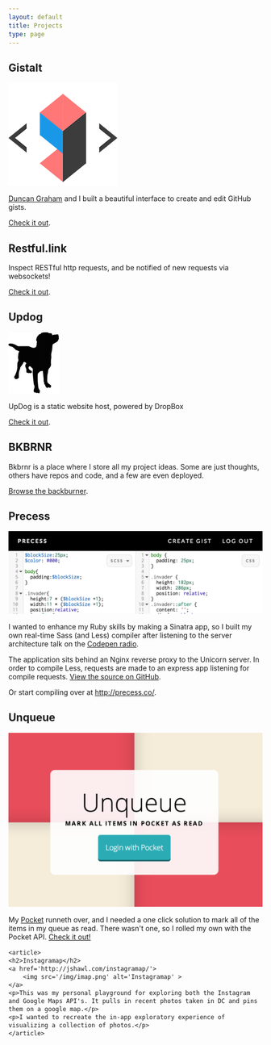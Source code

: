 ```yaml
---
layout: default
title: Projects
type: page
---
```


<div class="wrapper projects">
    <article>
	<h2>Gistalt</h2>
	<a href='http://gistalt.co/'><img src='/img/gistalt.png' alt='Gistalt logo'></a>
	<p><a href='http://dvncan.com'>Duncan Graham</a> and I built a beautiful interface to create and edit GitHub gists.</p>
	<a href='http://gistalt.co/'>Check it out</a>.
    </article>
    <article>
	<h2>Restful.link</h2>
	<p>Inspect RESTful http requests, and be notified of new requests via websockets!</p>
	<a href='http://restful.link/'>Check it out</a>.
    </article>
    <article>
	<h2>Updog</h2>
	<a href='https://updog.co/'><img src='/img/updog.png' alt='Updog'></a>
	<p>UpDog is a static website host, powered by DropBox</p>
	<a href='https://updog.co/'>Check it out</a>.
    </article>
    <article>
	<h2>BKBRNR</h2>
	<p>Bkbrnr is a place where I store all my project ideas. Some are just thoughts, others have repos and code, and a few are even deployed.</p>
	<a href='http://bkbrnr.com/jshawl'>Browse the backburner</a>.
    </article>
    <article>
	<h2>Precess</h2>
	<a href='http://precess.co/'><img src='/img/precess.png' alt='Precess'></a>
	<p>I wanted to enhance my Ruby skills by making a Sinatra app, so I built my own real-time Sass (and Less) compiler after listening
	to the server architecture talk on the <a href='http://blog.codepen.io/radio/'>Codepen radio</a>.</p>
	<p> The application sits behind an Nginx reverse proxy to the Unicorn server. In order to compile Less, requests are made to an express app listening for compile requests. 
	    <a href='https://github.com/jshawl/precess/'>View the source on GitHub</a>.
	</p>
	<p>Or start compiling over at <a href='http://precess.co/'>http://precess.co/</a>.</p>
    </article>
    <article>
	<h2 class='article-title'>Unqueue</h2>
	<a href="http://jshawl.com/unqueue/">
	    <img src="/img/unqueue.png" alt="Unqueue">
	</a>
	<p>My <a href='http://getpocket.com'>Pocket</a> runneth over, and I needed a one click solution to mark all of the items in my queue as read. There wasn't one, so I rolled my own with the Pocket API. <a href="http://jshawl.com/unqueue/">Check it out!</a></p>
    </article>

    <article>
	<h2>Instagramap</h2>
	<a href='http://jshawl.com/instagramap/'>
	    <img src='/img/imap.png' alt='Instagramap' >
	</a>
	<p>This was my personal playground for exploring both the Instagram and Google Maps API's. It pulls in recent photos taken in DC and pins them on a google map.</p>
	<p>I wanted to recreate the in-app exploratory experience of visualizing a collection of photos.</p>
    </article>

</div><!-- wrapper -->
